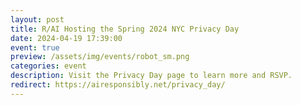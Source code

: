 ```yaml
---
layout: post
title: R/AI Hosting the Spring 2024 NYC Privacy Day
date: 2024-04-19 17:39:00
event: true
preview: /assets/img/events/robot_sm.png
categories: event 
description: Visit the Privacy Day page to learn more and RSVP.
redirect: https://airesponsibly.net/privacy_day/
---
```

